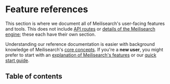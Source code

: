 # Feature references

This section is where we document all of Meilisearch's user-facing features and tools. This does not include [API routes](/reference/api) or [details of the Meilisearch engine](/learn/advanced); these each have their own section.

Understanding our reference documentation is easier with background knowledge of Meilisearch's [core concepts](/learn/core_concepts). If you're a **new user**, you might prefer to start with an [explanation of Meilisearch's features](/learn/what_is_meilisearch/features.md) or our [quick start guide](/learn/getting_started/quick_start.md).

## Table of contents